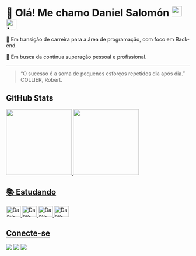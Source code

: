 # 👋 Olá! Me chamo Daniel Salomón <img width="28" height="28" src="https://img.icons8.com/emoji/24/cuba-emoji.png" alt="cuba-emoji"/><img width="28" height="28" src="https://img.icons8.com/emoji/24/brazil-emoji.png" alt="brazil-emoji"/>

🔭 Em transição de carreira para a área de programação, com foco em Back-end.

📌 Em busca da continua superação pessoal e profissional.

---
> “O sucesso é a soma de pequenos esforços repetidos dia após dia.” COLLIER, Robert.

## GitHub Stats
<div>
  <a href="https://github.com/danysglez">
  <img height="180em" src="https://github-readme-stats.vercel.app/api?username=danysglez&show_icons=true&theme=dracula&include_all_commits=true&count_private=true"/>
  <img height="180em" src="https://github-readme-stats.vercel.app/api/top-langs/?username=danysglez&layout=compact&langs_count=7&theme=dracula"/>
</div>

## 📚 Estudando

<div style="display: inline_block">
  <img align"center" alt="Dany-HTML" height="30" width="40" src="https://cdn.jsdelivr.net/gh/devicons/devicon/icons/html5/html5-plain.svg"> 
  <img align"center" alt="Dany-CSS" height="30" width="40" src="https://cdn.jsdelivr.net/gh/devicons/devicon/icons/css3/css3-plain.svg" width="40"/> 
  <img align"center" alt="Dany-JavaScript" height="30" width="40" src="https://cdn.jsdelivr.net/gh/devicons/devicon/icons/javascript/javascript-plain.svg" width="40"/> 
  <img align"center" alt="Dany-Git" height="30" width="40" src="https://cdn.jsdelivr.net/gh/devicons/devicon/icons/git/git-original.svg" width="40"/> 
</div>
             
## Conecte-se
<div>
  <a href="https://www.linkedin.com/in/danysglez" target="_blank"><img src="https://img.shields.io/badge/-LinkedIn-%230077B5?style=for-the-badge&logo=linkedin&logoColor=white" target="_blank"></a>
  <a href="https://twitter.com/dany_sglez" target="_blank"><img src="https://img.shields.io/badge/Twitter-1DA1F2?style=for-the-badge&logo=twitter&logoColor=white" target="_blank"></a>
  <a href="mailto:danysalomon891223@gmail.com" target="_blank"><img src="https://img.shields.io/badge/Gmail-D14836?style=for-the-badge&logo=gmail&logoColor=white" target="_blank"></a>
</div>
